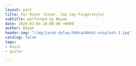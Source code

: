 ```yaml
---
layout: post
title: For River (Cover. Jay Jay Fingerstyle)
subtitle: performed by Boyan
date: 2020-03-04 16:00:00 +0000
author: Boyan
header-img: "/img/jacek-dylag-hUHzaiAHuUc-unsplash-1.jpg"
catalog: false
tags:
- music
- guitar

---
```

<audio _controls_>

<source _src_="[http://boyan-nyu.com/img/for_river.mp3](http://boyan-nyu.com/img/for_river.mp3 "http://boyan-nyu.com/img/for_river.mp3")" >

</audio>